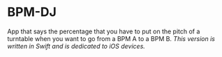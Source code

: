 # BPM-DJ
App that says the percentage that you have to put on the pitch of a turntable when you want to go from a BPM A to a BPM B. 
*This version is written in Swift and is dedicated to iOS devices.*
